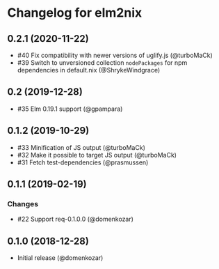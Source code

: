 # Changelog for elm2nix

## 0.2.1 (2020-11-22)

- #40 Fix compatibility with newer versions of uglify.js (@turboMaCk)
- #39 Switch to unversioned collection `nodePackages` for npm dependencies in default.nix (@ShrykeWindgrace)

## 0.2 (2019-12-28)

- #35 Elm 0.19.1 support (@gpampara)

## 0.1.2 (2019-10-29)

- #33 Minification of JS output (@turboMaCk)
- #32 Make it possible to target JS output (@turboMaCk)
- #31 Fetch test-dependencies (@prasmussen)

## 0.1.1 (2019-02-19)

### Changes

- #22 Support req-0.1.0.0 (@domenkozar)

## 0.1.0 (2018-12-28)

- Initial release (@domenkozar)
